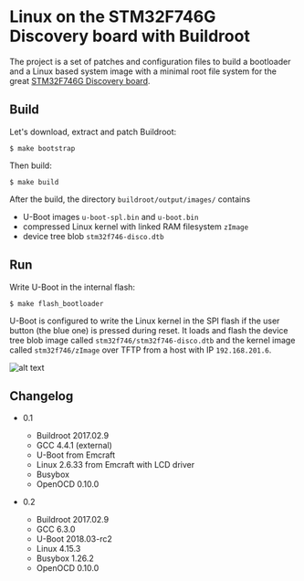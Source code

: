 Linux on the STM32F746G Discovery board with Buildroot
======================================================

The project is a set of patches and configuration files to build a bootloader and a Linux based system image with a minimal root file system for the great [STM32F746G Discovery board](http://www.st.com/en/evaluation-tools/32f746gdiscovery.html).

Build
-----

Let's download, extract and patch Buildroot:

`$ make bootstrap`


Then build:

`$ make build`


After the build, the directory `buildroot/output/images/` contains 
 - U-Boot images `u-boot-spl.bin` and `u-boot.bin`
 - compressed Linux kernel with linked RAM filesystem `zImage`
 - device tree blob `stm32f746-disco.dtb`

Run
---

Write U-Boot in the internal flash:

`$ make flash_bootloader`

U-Boot is configured to write the Linux kernel in the SPI flash if the user button (the blue one) is pressed during reset. It loads and flash the device tree blob image called `stm32f746/stm32f746-disco.dtb` and the kernel image called `stm32f746/zImage` over TFTP from a host with IP `192.168.201.6`.

![alt text](https://github.com/fdu/STM32F746G_Buildroot/blob/master/doc/stm32f746g-disco_linux.png)

Changelog
---------

* 0.1
  * Buildroot 2017.02.9
  * GCC 4.4.1 (external)
  * U-Boot from Emcraft
  * Linux 2.6.33 from Emcraft with LCD driver
  * Busybox
  * OpenOCD 0.10.0

* 0.2
  * Buildroot 2017.02.9
  * GCC 6.3.0
  * U-Boot 2018.03-rc2
  * Linux 4.15.3
  * Busybox 1.26.2
  * OpenOCD 0.10.0

